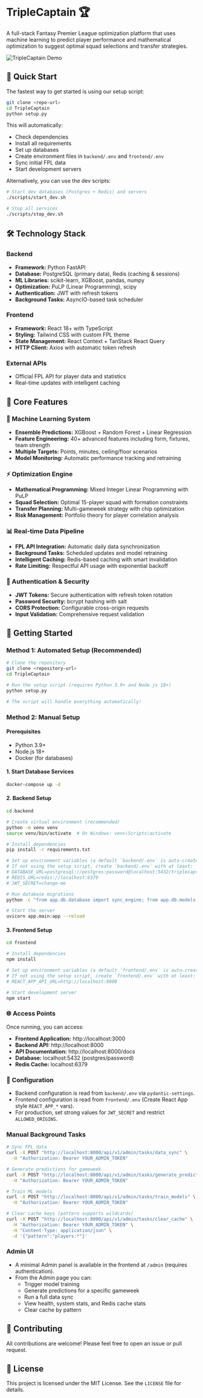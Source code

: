 # TripleCaptain 🏆

A full-stack Fantasy Premier League optimization platform that uses machine learning to predict player performance and mathematical optimization to suggest optimal squad selections and transfer strategies.

![TripleCaptain Demo](docs/demo.png)

## 🚀 Quick Start

The fastest way to get started is using our setup script:

```bash
git clone <repo-url>
cd TripleCaptain
python setup.py
```

This will automatically:

- Check dependencies
- Install all requirements
- Set up databases
- Create environment files in `backend/.env` and `frontend/.env`
- Sync initial FPL data
- Start development servers

Alternatively, you can use the dev scripts:

```bash
# Start dev databases (Postgres + Redis) and servers
./scripts/start_dev.sh

# Stop all services
./scripts/stop_dev.sh
```

## 🛠 Technology Stack

### Backend

- **Framework:** Python FastAPI
- **Database:** PostgreSQL (primary data), Redis (caching & sessions)
- **ML Libraries:** scikit-learn, XGBoost, pandas, numpy
- **Optimization:** PuLP (Linear Programming), scipy
- **Authentication:** JWT with refresh tokens
- **Background Tasks:** AsyncIO-based task scheduler

### Frontend

- **Framework:** React 18+ with TypeScript
- **Styling:** Tailwind CSS with custom FPL theme
- **State Management:** React Context + TanStack React Query
- **HTTP Client:** Axios with automatic token refresh

### External APIs

- Official FPL API for player data and statistics
- Real-time updates with intelligent caching

## 🎯 Core Features

### 🤖 Machine Learning System

- **Ensemble Predictions:** XGBoost + Random Forest + Linear Regression
- **Feature Engineering:** 40+ advanced features including form, fixtures, team strength
- **Multiple Targets:** Points, minutes, ceiling/floor scenarios
- **Model Monitoring:** Automatic performance tracking and retraining

### ⚡ Optimization Engine

- **Mathematical Programming:** Mixed Integer Linear Programming with PuLP
- **Squad Selection:** Optimal 15-player squad with formation constraints
- **Transfer Planning:** Multi-gameweek strategy with chip optimization
- **Risk Management:** Portfolio theory for player correlation analysis

### 📊 Real-time Data Pipeline

- **FPL API Integration:** Automatic daily data synchronization
- **Background Tasks:** Scheduled updates and model retraining
- **Intelligent Caching:** Redis-based caching with smart invalidation
- **Rate Limiting:** Respectful API usage with exponential backoff

### 🔐 Authentication & Security

- **JWT Tokens:** Secure authentication with refresh token rotation
- **Password Security:** bcrypt hashing with salt
- **CORS Protection:** Configurable cross-origin requests
- **Input Validation:** Comprehensive request validation

## 🚀 Getting Started

### Method 1: Automated Setup (Recommended)

```bash
# Clone the repository
git clone <repository-url>
cd TripleCaptain

# Run the setup script (requires Python 3.9+ and Node.js 18+)
python setup.py

# The script will handle everything automatically!
```

### Method 2: Manual Setup

#### Prerequisites

- Python 3.9+
- Node.js 18+
- Docker (for databases)

#### 1. Start Database Services

```bash
docker-compose up -d
```

#### 2. Backend Setup

```bash
cd backend

# Create virtual environment (recommended)
python -m venv venv
source venv/bin/activate  # On Windows: venv\Scripts\activate

# Install dependencies
pip install -r requirements.txt

# Set up environment variables (a default `backend/.env` is auto-created by setup.py)
# If not using the setup script, create `backend/.env` with at least:
# DATABASE_URL=postgresql://postgres:password@localhost:5432/triplecaptain
# REDIS_URL=redis://localhost:6379
# JWT_SECRET=change-me

# Run database migrations
python -c "from app.db.database import sync_engine; from app.db.models import Base; Base.metadata.create_all(sync_engine)"

# Start the server
uvicorn app.main:app --reload
```

#### 3. Frontend Setup

```bash
cd frontend

# Install dependencies
npm install

# Set up environment variables (a default `frontend/.env` is auto-created by setup.py)
# If not using the setup script, create `frontend/.env` with at least:
# REACT_APP_API_URL=http://localhost:8000

# Start development server
npm start
```

### 🌐 Access Points

Once running, you can access:

- **Frontend Application:** http://localhost:3000
- **Backend API:** http://localhost:8000
- **API Documentation:** http://localhost:8000/docs
- **Database:** localhost:5432 (postgres/password)
- **Redis Cache:** localhost:6379

### 🔧 Configuration

- Backend configuration is read from `backend/.env` via `pydantic-settings`.
- Frontend configuration is read from `frontend/.env` (Create React App style `REACT_APP_*` vars).
- For production, set strong values for `JWT_SECRET` and restrict `ALLOWED_ORIGINS`.

### Manual Background Tasks

```bash
# Sync FPL data
curl -X POST "http://localhost:8000/api/v1/admin/tasks/data_sync" \
  -H "Authorization: Bearer YOUR_ADMIN_TOKEN"

# Generate predictions for gameweek
curl -X POST "http://localhost:8000/api/v1/admin/tasks/generate_predictions?gameweek=1" \
  -H "Authorization: Bearer YOUR_ADMIN_TOKEN"

# Train ML models
curl -X POST "http://localhost:8000/api/v1/admin/tasks/train_models" \
  -H "Authorization: Bearer YOUR_ADMIN_TOKEN"

# Clear cache keys (pattern supports wildcards)
curl -X POST "http://localhost:8000/api/v1/admin/tasks/clear_cache" \
  -H "Authorization: Bearer YOUR_ADMIN_TOKEN" \
  -H "Content-Type: application/json" \
  -d '{"pattern":"players:*"}'
```

### Admin UI

- A minimal Admin panel is available in the frontend at `/admin` (requires authentication).
- From the Admin page you can:
  - Trigger model training
  - Generate predictions for a specific gameweek
  - Run a full data sync
  - View health, system stats, and Redis cache stats
  - Clear cache by pattern

## 🤝 Contributing

All contributions are welcome! Please feel free to open an issue or pull request.

## 📄 License

This project is licensed under the MIT License. See the `LICENSE` file for details.
